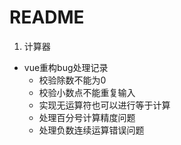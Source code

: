 # README

1. 计算器

* vue重构bug处理记录
  * 校验除数不能为0
  * 校验小数点不能重复输入
  * 实现无运算符也可以进行等于计算
  * 处理百分号计算精度问题
  * 处理负数连续运算错误问题

